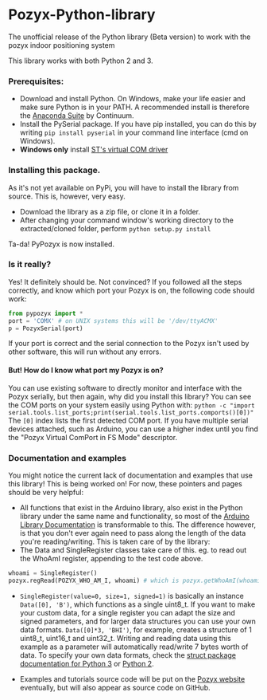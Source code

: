 # Pozyx-Python-library
The unofficial release of the Python library (Beta version) to work with the pozyx indoor positioning system

This library works with both Python 2 and 3.

### Prerequisites:
* Download and install Python. On Windows, make your life easier and make sure Python is in your PATH. A recommended install is therefore the [Anaconda Suite](https://www.continuum.io/downloads) by Continuum.
* Install the PySerial package. If you have pip installed, you can do this by writing `pip install pyserial` in your command line interface (cmd on Windows).
* **Windows only** install [ST's virtual COM driver](http://www.st.com/content/st_com/en/products/development-tools/software-development-tools/stm32-software-development-tools/stm32-utilities/stsw-stm32102.html)

### Installing this package.
As it's not yet available on PyPi, you will have to install the library from source. This is, however, very easy.
* Download the library as a zip file, or clone it in a folder.
* After changing your command window's working directory to the extracted/cloned folder, perform `python setup.py install`

Ta-da! PyPozyx is now installed.

 
### Is it really?
Yes! It definitely should be. Not convinced? If you followed all the steps correctly, and know which port your Pozyx is on, the following code should work:

```python
from pypozyx import *
port = 'COMX' # on UNIX systems this will be '/dev/ttyACMX'
p = PozyxSerial(port)
```
If your port is correct and the serial connection to the Pozyx isn't used by other software, this will run without any errors.

#### But! How do I know what port my Pozyx is on?
You can use existing software to directly monitor and interface with the Pozyx serially, but then again, why did you install this library? You can see the COM ports on your system easily using Python with:
`python -c "import serial.tools.list_ports;print(serial.tools.list_ports.comports()[0])"`
The ``[0]`` index lists the first detected COM port. If you have multiple serial devices attached, such as Arduino, you can use a higher index until you find the "Pozyx Virtual ComPort in FS Mode" descriptor.


### Documentation and examples
You might notice the current lack of documentation and examples that use this library! This is being worked on! For now, these pointers and pages should be very helpful:
* All functions that exist in the Arduino library, also exist in the Python library under the same name and functionality, so most of the [Arduino Library Documentation](https://www.pozyx.io/Documentation/Datasheet/arduino) is transformable to this. The difference however, is that you don't ever again need to pass along the length of the data you're reading/writing. This is taken care of by the library:
* The Data and SingleRegister classes take care of this. eg. to read out the WhoAmI register, appending to the test code above.    
```python
whoami = SingleRegister()
pozyx.regRead(POZYX_WHO_AM_I, whoami) # which is pozyx.getWhoAmI(whoami)
```
* `SingleRegister(value=0, size=1, signed=1)` is basically an instance `Data([0], 'B')`, which functions as a single uint8_t. If you want to make your custom data, for a single register you can adapt the size and signed parameters, and for larger data structures you can use your own data formats. `Data([0]*3, 'BHI')`, for example, creates a structure of 1 uint8_t, uint16_t and uint32_t. Writing and reading data using this example as a parameter will automatically read/write 7 bytes worth of data. To specify your own data formats, check the [struct package documentation for Python 3](https://docs.python.org/3.5/library/struct.html#format-characters) or [Python 2](https://docs.python.org/2/library/struct.html).
 
* Examples and tutorials source code will be put on the [Pozyx website](http://pozyx.io/) eventually, but will also appear as source code on GitHub.
